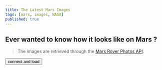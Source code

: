```yaml
---
title: The Latest Mars Images
tags: [mars, images, NASA]
published: true
---
```


## Ever wanted to know how it looks like on Mars ?

<div id="album-container"></div>

> The images are retrieved through the [Mars Rover Photos API][1].

<button id="mars-load-btn" class="fg-light-grey bg-medium-grey">connect and load</button>

[1]: <https://api.nasa.gov/> "NASA Open APIs"

<script type="module" src="/assets/js/mars.mjs" />